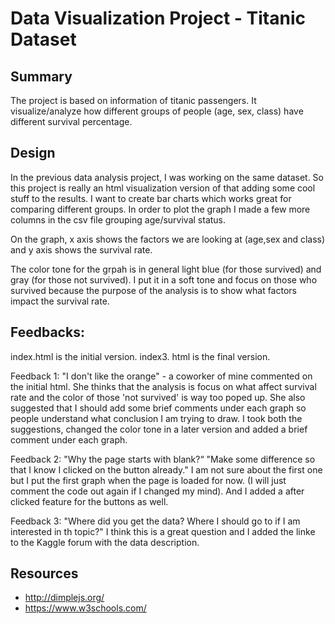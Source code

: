# Data Visualization Project - Titanic Dataset

## Summary
The project is based on information of titanic passengers. It visualize/analyze how different groups of people (age, sex, class) have different survival percentage.

## Design
In the previous data analysis project, I was working on the same dataset. So this project is really an html visualization version of that adding some cool stuff to the results. I want to create bar charts which works great for comparing different groups. In order to plot the graph I made a few more columns in the csv file grouping age/survival status. 

On the graph, x axis shows the factors we are looking at (age,sex and class) and y axis shows the survival rate. 

The color tone for the grpah is in general light blue (for those survived) and gray (for those not survived). I put it in a soft tone and focus on those who survived because the purpose of the analysis is to show what factors impact the survival rate.

## Feedbacks:
index.html is the initial version.
index3. html is the final version.

Feedback 1:
"I don't like the orange" - a coworker of mine commented on the initial html. She thinks that the analysis is focus on what affect survival rate and the color of those 'not survived' is way too poped up. She also suggested that I should add some brief comments under each graph so people understand what conclusion I am trying to draw.
I took both the suggestions, changed the color tone in a later version and added a brief comment under each graph.

Feedback 2:
"Why the page starts with blank?“ "Make some difference so that I know I clicked on the button already."
I am not sure about the first one but I put the first graph when the page is loaded for now. (I will just comment the code out again if I changed my mind). And I added a after clicked feature for the buttons as well.

Feedback 3:
"Where did you get the data? Where I should go to if I am interested in th topic?"
I think this is a great question and I added the linke to the Kaggle forum with the data description.



## Resources
* http://dimplejs.org/
* https://www.w3schools.com/
